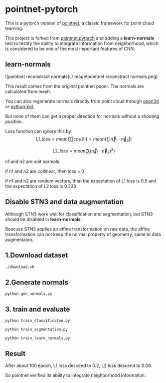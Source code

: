 # pointnet-pytorch

This is a pytorch version of [pointnet](https://github.com/charlesq34/pointnet), a classic framework for point cloud learning.

This project is forked from [pointnet.pytorch](https://github.com/fxia22/pointnet.pytorch) and adding a **learn-normals** test to testify the ability to integrate information from neighborhood, which is considered to be one of the most important features of CNN.

## learn-normals

![pointnet reconstract normals](.\image\pointnet reconstract normals.png)

This result comes from the original pointnet paper. The normals are calculated from mesh. 

You can also regenerate normals directly from point cloud through [open3d](http://www.open3d.org/docs/release/tutorial/geometry/pointcloud.html#Vertex-normal-estimation) or [python-pcl](https://pcl.readthedocs.io/projects/tutorials/en/master/normal_estimation.html#normal-estimation).

But none of them can get a proper direction for normals without a shooting position.

Loss function can ignore this by 
$$
L1\_loss = mean(\sum {\left| {\cos \theta } \right|} ) = mean(\sum {\left| {{{\vec n}_1} \cdot {{\vec n}_2}} \right|)}
$$

$$
L2\_loss = mean(\sum {{{\left( {{{\vec n}_1} \cdot {{\vec n}_2}} \right)}^2})}
$$

n1 and n2 are unit normals

if n1 and n2 are collinear, then loss = 0

if n1 and n2 are random vectors, then the expectation of L1 loss is 0.5 and the expectation of L2 loss is 0.333

## Disable STN3 and data augmentation

Although STN3 work well for classification and segmentation, but STN3 should be disabled in **learn-normals**.

Beacuse STN3 applies an affine transformation on raw data, the affine transformation can not keep the normal property of geometry, same to data augmentaion.

## 1.Download dataset

```bash
./download.sh
```

## 2.Generate normals

```
python gen_normals.py
```

## 3. train and evaluate 

```
python train_classificaton.py

python train_segmentation.py

python train_learn_normals.py
```

## Result

After about 100 epoch, L1 loss descend to 0.2, L2 loss descend to 0.09.

So pointnet verified its ability to integrate neighborhood information.
